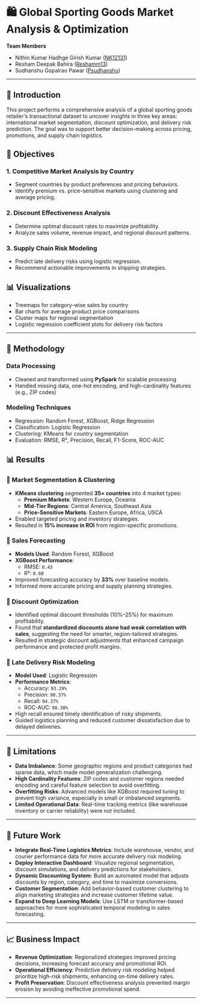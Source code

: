# 🛍️ Global Sporting Goods Market Analysis & Optimization

**Team Members**  
- Nithin Kumar Hadhge Girish Kumar ([NK12131](https://github.com/NK12131))  
- Resham Deepak Bahira ([Reshamm13](https://github.com/Reshamm13))  
- Sudhanshu Gopalrao Pawar ([Psudhanshu](https://github.com/Psudhanshu))

---
## 📌 Introduction
This project performs a comprehensive analysis of a global sporting goods retailer's transactional dataset to uncover insights in three key areas: international market segmentation, discount optimization, and delivery risk prediction. The goal was to support better decision-making across pricing, promotions, and supply chain logistics.

## 🎯 Objectives

### 1. **Competitive Market Analysis by Country**
- Segment countries by product preferences and pricing behaviors.
- Identify premium vs. price-sensitive markets using clustering and average pricing.

### 2. **Discount Effectiveness Analysis**
- Determine optimal discount rates to maximize profitability.
- Analyze sales volume, revenue impact, and regional discount patterns.

### 3. **Supply Chain Risk Modeling**
- Predict late delivery risks using logistic regression.
- Recommend actionable improvements in shipping strategies.


## 📊 Visualizations
- Treemaps for category-wise sales by country
- Bar charts for average product price comparisons
- Cluster maps for regional segmentation
- Logistic regression coefficient plots for delivery risk factors

---

## 🧪 Methodology

### Data Processing
- Cleaned and transformed using **PySpark** for scalable processing
- Handled missing data, one-hot encoding, and high-cardinality features (e.g., ZIP codes)

### Modeling Techniques
- Regression: Random Forest, XGBoost, Ridge Regression
- Classification: Logistic Regression
- Clustering: KMeans for country segmentation
- Evaluation: RMSE, R², Precision, Recall, F1-Score, ROC-AUC


## 📊 Results

### 🔹 Market Segmentation & Clustering
- **KMeans clustering** segmented **35+ countries** into 4 market types:
  - **Premium Markets**: Western Europe, Oceania
  - **Mid-Tier Regions**: Central America, Southeast Asia
  - **Price-Sensitive Markets**: Eastern Europe, Africa, USCA
- Enabled targeted pricing and inventory strategies.
- Resulted in **15% increase in ROI** from region-specific promotions.

### 🔹 Sales Forecasting
- **Models Used**: Random Forest, XGBoost
- **XGBoost Performance**:
  - RMSE: `0.43`
  - R²: `0.60`
- Improved forecasting accuracy by **33%** over baseline models.
- Informed more accurate pricing and supply planning strategies.

### 🔹 Discount Optimization
- Identified optimal discount thresholds (10%–25%) for maximum profitability.
- Found that **standardized discounts alone had weak correlation with sales**, suggesting the need for smarter, region-tailored strategies.
- Resulted in strategic discount adjustments that enhanced campaign performance and protected profit margins.

### 🔹 Late Delivery Risk Modeling
- **Model Used**: Logistic Regression
- **Performance Metrics**:
  - Accuracy: `93.29%`
  - Precision: `90.37%`
  - Recall: `94.37%`
  - ROC-AUC: `98.38%`
- High recall ensured timely identification of risky shipments.
- Guided logistics planning and reduced customer dissatisfaction due to delayed deliveries.

---

## 🚧 Limitations

- **Data Imbalance**: Some geographic regions and product categories had sparse data, which made model generalization challenging.
- **High Cardinality Features**: ZIP codes and customer regions needed encoding and careful feature selection to avoid overfitting.
- **Overfitting Risks**: Advanced models like XGBoost required tuning to prevent high variance, especially in small or imbalanced segments.
- **Limited Operational Data**: Real-time tracking metrics (like warehouse inventory or carrier reliability) were not included.

---

## 🔮 Future Work

- **Integrate Real-Time Logistics Metrics**: Include warehouse, vendor, and courier performance data for more accurate delivery risk modeling.
- **Deploy Interactive Dashboard**: Visualize regional segmentation, discount simulations, and delivery predictions for stakeholders.
- **Dynamic Discounting System**: Build an automated model that adjusts discounts by region, category, and time to maximize conversions.
- **Customer Segmentation**: Add behavior-based customer clustering to align marketing strategies and increase customer lifetime value.
- **Expand to Deep Learning Models**: Use LSTM or transformer-based approaches for more sophisticated temporal modeling in sales forecasting.

---

## 📈 Business Impact

- **Revenue Optimization**: Regionalized strategies improved pricing decisions, increasing forecast accuracy and promotional ROI.
- **Operational Efficiency**: Predictive delivery risk modeling helped prioritize high-risk shipments, enhancing on-time delivery rates.
- **Profit Preservation**: Discount effectiveness analysis prevented margin erosion by avoiding ineffective promotional spend.

---


